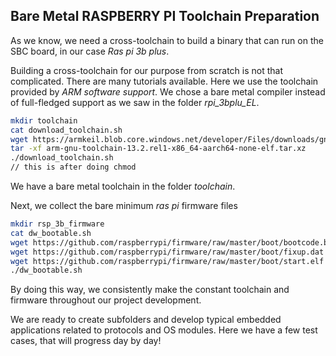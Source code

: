 ## Bare Metal RASPBERRY PI Toolchain Preparation


As we know, we need a cross-toolchain to build a binary that can run on the SBC board,
in our case *Ras pi 3b plus*.

Building a cross-toolchain for our purpose from scratch is not that complicated.
There are many tutorials available. Here we use the toolchain provided by *ARM software support*.
We chose a bare metal compiler instead of full-fledged support as we saw in the folder *rpi_3bplu_EL*.



```bash
mkdir toolchain
cat download_toolchain.sh
wget https://armkeil.blob.core.windows.net/developer/Files/downloads/gnu/13.2.rel1/binrel/arm-gnu-toolchain-13.2.rel1-x86_64-aarch64-none-elf.tar.xz
tar -xf arm-gnu-toolchain-13.2.rel1-x86_64-aarch64-none-elf.tar.xz
./download_toolchain.sh
// this is after doing chmod
```

We have a bare metal toolchain in the folder *toolchain*.

Next, we collect the bare minimum *ras pi* firmware files

```bash
mkdir rsp_3b_firmware
cat dw_bootable.sh
wget https://github.com/raspberrypi/firmware/raw/master/boot/bootcode.bin
wget https://github.com/raspberrypi/firmware/raw/master/boot/fixup.dat
wget https://github.com/raspberrypi/firmware/raw/master/boot/start.elf
./dw_bootable.sh
```

By doing this way, we consistently make the constant toolchain and firmware throughout our project development.


We are ready to create subfolders and develop typical embedded applications related to protocols and OS modules. 
Here we have a few test cases, that will progress day by day!
